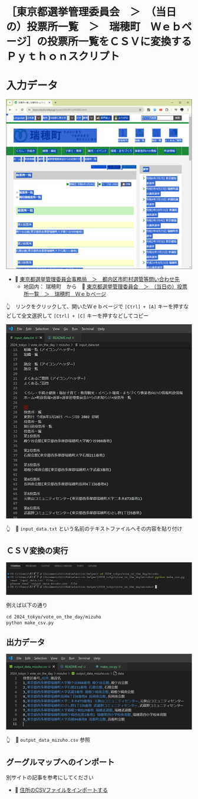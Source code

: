 # ［東京都選挙管理委員会　＞　（当日の）投票所一覧　＞　瑞穂町　Ｗｅｂページ］の投票所一覧をＣＳＶに変換するＰｙｔｈｏｎスクリプト


# 入力データ

![東京都選挙管理委員会　＞　（当日の）投票所一覧　＞　瑞穂町　Ｗｅｂページ](./res/202406__senkyo__26-1951-vote-on-the-day-mizuho-input-web.png)  

* 📖 [東京都選挙管理委員会事務局　＞　都内区市町村選管等問い合わせ先](https://www.senkyo.metro.tokyo.lg.jp/kushichoson-contact/)
  * 地図内： 瑞穂町　から　📖 [東京都選挙管理委員会　＞　（当日の）投票所一覧　＞　瑞穂町　Ｗｅｂページ](https://www.town.mizuho.tokyo.jp/tyosei/020/001/p002802.html)  

👆　リンクをクリックして、開いたＷｅｂページで `[Ctrl] + [A]` キーを押すなどして全文選択して `[Ctrl] + [C]` キーを押すなどしてコピー  

![input_data.txt](./res/202406__senkyo__26-2012-vote-on-the-day-mizuho-input-text.png)  

👆　📄 `input_data.txt` という名前のテキストファイルへその内容を貼り付け


## ＣＳＶ変換の実行

![ターミナル](./res/202406__senkyo__26-2025-vote-on-the-day-mizuho-terminal.png)  

例えば以下の通り  

```shell
cd 2024_tokyo/vote_on_the_day/mizuho
python make_csv.py
```


## 出力データ

![output_data_mizuho.csv](./res/202406__senkyo__26-2026-vote-on-the-day-mizuho-output-text.png)  

👆　📄 `output_data_mizuho.csv` 参照


## グーグルマップへのインポート

別サイトの記事を参考にしてください  

* 📖 [住所のCSVファイルをインポートする](https://diamond.jp/articles/-/308329?page=2)  
